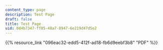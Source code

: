 ```yaml
---
content_type: page
description: Test Page
draft: false
title: Test Page
uid: 0d4b7347-ff05-48a7-8947-6e219d47d5e2
---
```

{{% resource_link "096eac32-edd5-412f-ad18-fb6d9eebf3b8" "PDF" %}}